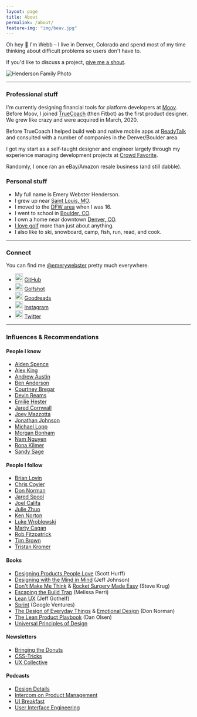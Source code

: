 ```yaml
---
layout: page
title: About
permalink: /about/
feature-img: "img/beav.jpg"
---
```

Oh hey :wave: I'm Webb &ndash; I live in Denver, Colorado and spend most of my time thinking about difficult problems so users don't have to.

If you'd like to discuss a project, [give me a shout](/contact).

<img src="https://user-images.githubusercontent.com/178044/95697508-2ed04f80-0bfc-11eb-8a35-80136dd7d016.png" alt="Henderson Family Photo">

---

### Professional stuff

I'm currently designing financial tools for platform developers at [Moov](http://moov.io). Before Moov, I joined [TrueCoach](http://truecoach.co) (then Fitbot) as the first product designer. We grew like crazy and were acquired in March, 2020.

Before TrueCoach I helped build web and native mobile apps at [ReadyTalk](http://readytalk.com) and consulted with a number of companies in the Denver/Boulder area. 

I got my start as a self-taught designer and engineer largely through my experience managing development projects at [Crowd Favorite](http://crowdfavorite.com). 

Randomly, I once ran an eBay/Amazon resale business (and still dabble).

### Personal stuff

- My full name is Emery Webster Henderson.
- I grew up near [Saint Louis, MO](http://stlouis.cardinals.mlb.com/).
- I moved to the [DFW area](http://mavs.com) when I was 16.
- I went to school in [Boulder, CO](http://leeds.colorado.edu).
- I own a home near downtown [Denver, CO](http://denverbroncos.com).
- [I love golf](http://masters.com) more than just about anything.
- I also like to ski, snowboard, camp, fish, run, read, and cook.

---

### Connect

You can find me [@emerywebster](http://twitter.com/emerywebster) pretty much everywhere.

- <img src="https://github.githubassets.com/favicons/favicon.svg" width="22" class="inline"> [GitHub](http://github.com/emerywebster)<br>
- <img src="https://golfshot.com/wp-content/uploads/2018/05/favicon.png" width="22" class="inline"> [Golfshot](https://play.golfshot.com/profiles/589Rq/rounds)<br>
- <img src="https://www.goodreads.com/images/icons/goodreads_icon_32x32.png" width="22" class="inline"> [Goodreads](https://www.goodreads.com/user/show/5677497-webb-henderson)<br>
- <img src="https://www.instagram.com/static/images/ico/favicon.ico/36b3ee2d91ed.ico" width="22" class="inline"> [Instagram](http://instagram.com/emerywebster)<br>
- <img src="https://abs.twimg.com/favicons/twitter.ico" width="22" class="inline"> [Twitter](http://twitter.com/emerywebster)<br>

---

### Influences & Recommendations

#### People I know

- [Alden Spence](https://www.alllden.com/)
- [Alex King](http://alexking.org)
- [Andrew Austin](https://dribbble.com/andrewjaustin)
- [Ben Anderson](http://design-pathology.com)
- [Courtney Bregar](http://courtneybregar.com)
- [Devin Reams](http://devin.reams.me)
- [Emilie Hester](https://www.truekind.co)
- [Jared Cornwall](http://jaredcornwall.com)
- [Joey Mazzotta](http://www.detuned.net)
- [Jonathan Johnson](http://jondavidjohn.com)
- [Michael Lopp](http://randsinrepose.com)
- [Morgan Bonham](https://www.morganbonham.com/)
- [Nam Nguyen](http://nam-ux.com)
- [Rona Kilmer](http://ronakilmer.com)
- [Sandy Sage](http://sandysage.com)

#### People I follow

- [Brian Lovin](http://brianlovin.com)
- [Chris Coyier](http://chriscoyier.net/)
- [Don Norman](http://jnd.org/)
- [Jared Spool](http://uie.com/)
- [Joel Califa](http://joelcalifa.com)
- [Julie Zhuo](https://medium.com/@joulee)
- [Ken Norton](http://kennorton.com/)
- [Luke Wroblewski](http://lukew.com/)
- [Marty Cagan](http://svpg.com/articles/)
- [Rob Fitzpatrick](http://robfitz.com/)
- [Tim Brown](http://nicewebtype.com)
- [Tristan Kromer](http://grasshopperherder.com/)

#### Books

- [Designing Products People Love](https://www.amazon.com/dp/B019YN9WFW/) (Scott Hurff)
- [Designing with the Mind in Mind](https://www.amazon.com/dp/0124079148/) (Jeff Johnson)
- [Don't Make Me Think](https://www.amazon.com/dp/0321965515/) & [Rocket Surgery Made Easy](https://www.amazon.com/dp/0321657292/) (Steve Krug)
- [Escaping the Build Trap](https://www.amazon.com/dp/B07K3QBWG1/) (Melissa Perri)
- [Lean UX](https://www.amazon.com/dp/B01LYGQ6CH/) (Jeff Gothelf)
- [Sprint](https://www.amazon.com/dp/B010MH1DAQ/) (Google Ventures)
- [The Design of Everyday Things](https://www.amazon.com/dp/B00E257T6C/) & [Emotional Design](https://www.amazon.com/dp/B005GKIYD4/) (Don Norman)
- [The Lean Product Playbook](https://www.amazon.com/dp/B00SZ638C8/) (Dan Olsen)
- [Universal Principles of Design](https://www.amazon.com/dp/1592535879/)

#### Newsletters

- [Bringing the Donuts](http://kennorton.us12.list-manage.com/subscribe?u=55f1cf967fb74d3b3db26ef2b&id=3c04852012)
- [CSS-Tricks](https://css-tricks.com/newsletters/)
- [UX Collective](http://uxdesign.cc)

#### Podcasts

- [Design Details](https://designdetails.fm/)
- [Intercom on Product Management](http://art19.com/)
- [UI Breakfast](https://uibreakfast.com/category/podcast/)
- [User Interface Engineering](https://uie.fm/)
